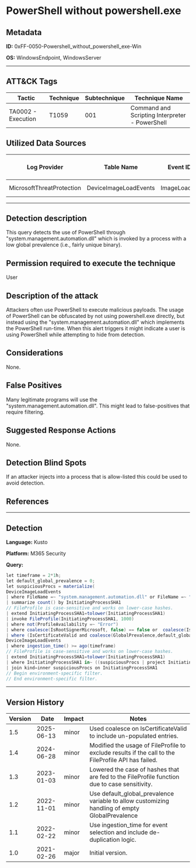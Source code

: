 # PowerShell without powershell.exe

## Metadata
**ID:** 0xFF-0050-Powershell_without_powershell_exe-Win

**OS:** WindowsEndpoint, WindowsServer

---

## ATT&CK Tags

| Tactic | Technique | Subtechnique | Technique Name |
|---|---|---| --- |
| TA0002 - Execution | T1059 | 001 | Command and Scripting Interpreter - PowerShell|

## Utilized Data Sources

| Log Provider | Table Name | Event ID | Event Name | ATT&CK Data Source | ATT&CK Data Component|
|---------|---------|---------|----------|---------|---------|
|MicrosoftThreatProtection|DeviceImageLoadEvents|ImageLoaded||Module|Module Load|
---

## Detection description
This query detects the use of PowerShell through "system.management.automation.dll" which is invoked by a process with a low global prevalence (i.e., fairly unique binary).



## Permission required to execute the technique
User


## Description of the attack
Attackers often use PowerShell to execute malicious payloads. The usage of PowerShell can be obfuscated by not using powershell.exe directly, but instead using the "system.management.automation.dll" which implements the PowerShell run-time. When this alert triggers it might indicate a user is using PowerShell while attempting to hide from detection.


## Considerations
None.


## False Positives
Many legitimate programs will use the "system.management.automation.dll". This might lead to false-positives that require filtering.


## Suggested Response Actions
None.


## Detection Blind Spots
If an attacker injects into a process that is allow-listed this could be used to avoid detection.


## References

---
## Detection

**Language:** Kusto

**Platform:** M365 Security

**Query:**
```C#
let timeframe = 2*1h;
let default_global_prevalence = 0;
let suspiciousProcs = materialize(
DeviceImageLoadEvents
| where FileName =~ "system.management.automation.dll" or FileName =~ "system.management.automation.ni.dll" and not(isempty(InitiatingProcessSHA1))
| summarize count() by InitiatingProcessSHA1
// FileProfile is case-sensitive and works on lower-case hashes.
| extend InitiatingProcessSHA1=tolower(InitiatingProcessSHA1)
| invoke FileProfile(InitiatingProcessSHA1, 1000)
| where not(ProfileAvailability =~ "Error")
| where coalesce(IsRootSignerMicrosoft, false) == false or  coalesce(IsCertificateValid, false) == false
| where (IsCertificateValid and coalesce(GlobalPrevalence,default_global_prevalence) < 200) or (not(coalesce(IsCertificateValid, false)) and coalesce(GlobalPrevalence,default_global_prevalence) < 500));
DeviceImageLoadEvents
| where ingestion_time() >= ago(timeframe)
// FileProfile is case-sensitive and works on lower-case hashes.
| extend InitiatingProcessSHA1=tolower(InitiatingProcessSHA1)
| where InitiatingProcessSHA1 in~ ((suspiciousProcs | project InitiatingProcessSHA1)) and FileName startswith "System.Management.Automation"
| join kind=inner suspiciousProcs on InitiatingProcessSHA1
// Begin environment-specific filter.
// End environment-specific filter.
```

---

## Version History
| Version | Date | Impact | Notes |
|---------|------|--------|------|
| 1.5  | 2025-06-13| minor | Used coalesce on IsCertificateValid to include un-populated entries. |
| 1.4  | 2024-06-28| minor | Modified the usage of FileProfile to exclude results if the call to the FileProfile API has failed. |
| 1.3  | 2023-01-03| minor | Lowered the case of hashes that are fed to the FileProfile function due to case sensitivity. |
| 1.2  | 2022-11-01| minor | Use default_global_prevalence variable to allow customizing handling of empty GlobalPrevalence |
| 1.1  | 2022-02-22| minor | Use ingestion_time for event selection and include de-duplication logic. |
| 1.0  | 2021-02-26| major | Initial version. |